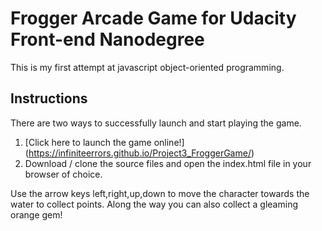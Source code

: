 # Frogger Arcade Game for Udacity Front-end Nanodegree
This is my first attempt at javascript object-oriented programming.

## Instructions
There are two ways to successfully launch and start playing the game.
1. [Click here to launch the game online!] (https://infiniteerrors.github.io/Project3_FroggerGame/)
2. Download / clone the source files and open the index.html file in your browser of choice.

Use the arrow keys left,right,up,down to move the character towards the water to collect points. Along the way you can also collect a gleaming orange gem!
